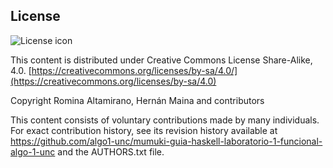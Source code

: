 ## License
![License icon](https://licensebuttons.net/l/by-sa/3.0/88x31.png)

This content is distributed under Creative Commons License Share-Alike, 4.0. [https://creativecommons.org/licenses/by-sa/4.0/](https://creativecommons.org/licenses/by-sa/4.0)

Copyright Romina Altamirano, Hernán Maina and contributors

This content consists of voluntary contributions made by many
individuals. For exact contribution history, see its revision history
available at https://github.com/algo1-unc/mumuki-guia-haskell-laboratorio-1-funcional-algo-1-unc and the AUTHORS.txt file.


